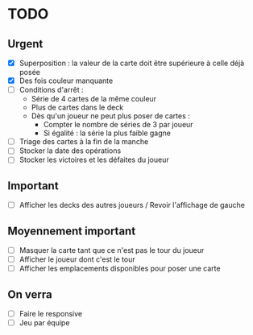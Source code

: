 # TODO

## Urgent
- [x] Superposition : la valeur de la carte doit être supérieure à celle déjà posée
- [x] Des fois couleur manquante
- [ ] Conditions d'arrêt :
  - Série de 4 cartes de la même couleur
  - Plus de cartes dans le deck
  - Dès qu'un joueur ne peut plus poser de cartes :
    - Compter le nombre de séries de 3 par joueur
    - Si égalité : la série la plus faible gagne
- [ ] Triage des cartes à la fin de la manche
- [ ] Stocker la date des opérations
- [ ] Stocker les victoires et les défaites du joueur

## Important
- [ ] Afficher les decks des autres joueurs / Revoir l'affichage de gauche

## Moyennement important
- [ ] Masquer la carte tant que ce n'est pas le tour du joueur
- [ ] Afficher le joueur dont c'est le tour
- [ ] Afficher les emplacements disponibles pour poser une carte

## On verra
- [ ] Faire le responsive
- [ ] Jeu par équipe